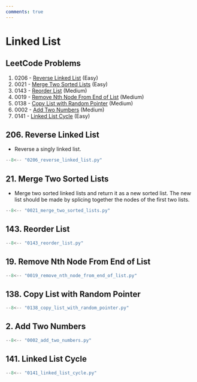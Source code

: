 ```yaml
---
comments: true
---
```


# Linked List

## LeetCode Problems

1. 0206 - [Reverse Linked List](https://leetcode.com/problems/reverse-linked-list/) (Easy)
2. 0021 - [Merge Two Sorted Lists](https://leetcode.com/problems/merge-two-sorted-lists/) (Easy)
3. 0143 - [Reorder List](https://leetcode.com/problems/reorder-list/) (Medium)
4. 0019 - [Remove Nth Node From End of List](https://leetcode.com/problems/remove-nth-node-from-end-of-list/) (Medium)
5. 0138 - [Copy List with Random Pointer](https://leetcode.com/problems/copy-list-with-random-pointer/) (Medium)
6. 0002 - [Add Two Numbers](https://leetcode.com/problems/add-two-numbers/) (Medium)
7. 0141 - [Linked List Cycle](https://leetcode.com/problems/linked-list-cycle/) (Easy)

## 206. Reverse Linked List

- Reverse a singly linked list.

```python
--8<-- "0206_reverse_linked_list.py"
```

## 21. Merge Two Sorted Lists

- Merge two sorted linked lists and return it as a new sorted list. The new list should be made by splicing together the nodes of the first two lists.

```python
--8<-- "0021_merge_two_sorted_lists.py"
```

## 143. Reorder List

```python
--8<-- "0143_reorder_list.py"
```

## 19. Remove Nth Node From End of List

```python
--8<-- "0019_remove_nth_node_from_end_of_list.py"
```

## 138. Copy List with Random Pointer

```python
--8<-- "0138_copy_list_with_random_pointer.py"
```

## 2. Add Two Numbers

```python
--8<-- "0002_add_two_numbers.py"
```

## 141. Linked List Cycle

```python
--8<-- "0141_linked_list_cycle.py"
```

